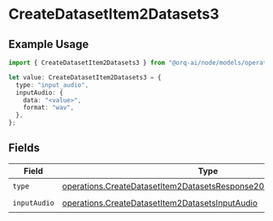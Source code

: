 # CreateDatasetItem2Datasets3

## Example Usage

```typescript
import { CreateDatasetItem2Datasets3 } from "@orq-ai/node/models/operations";

let value: CreateDatasetItem2Datasets3 = {
  type: "input_audio",
  inputAudio: {
    data: "<value>",
    format: "wav",
  },
};
```

## Fields

| Field                                                                                                                                                      | Type                                                                                                                                                       | Required                                                                                                                                                   | Description                                                                                                                                                |
| ---------------------------------------------------------------------------------------------------------------------------------------------------------- | ---------------------------------------------------------------------------------------------------------------------------------------------------------- | ---------------------------------------------------------------------------------------------------------------------------------------------------------- | ---------------------------------------------------------------------------------------------------------------------------------------------------------- |
| `type`                                                                                                                                                     | [operations.CreateDatasetItem2DatasetsResponse200ApplicationJSONType](../../models/operations/createdatasetitem2datasetsresponse200applicationjsontype.md) | :heavy_check_mark:                                                                                                                                         | N/A                                                                                                                                                        |
| `inputAudio`                                                                                                                                               | [operations.CreateDatasetItem2DatasetsInputAudio](../../models/operations/createdatasetitem2datasetsinputaudio.md)                                         | :heavy_check_mark:                                                                                                                                         | N/A                                                                                                                                                        |